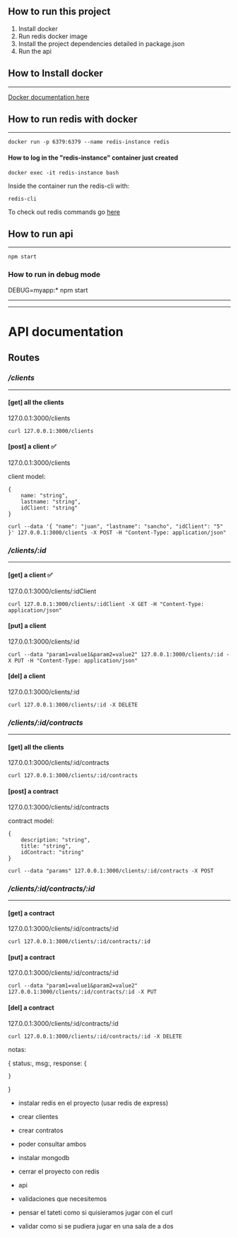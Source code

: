 

## How to run this project

1. Install docker
2. Run redis docker image 
3. Install the project dependencies detailed in package.json
4. Run the api


## How to Install docker
--------------------

[Docker documentation here](https://docs.docker.com/engine/install/)

## How to run redis with docker
--------------------
```
docker run -p 6379:6379 --name redis-instance redis
```


#### How to log in the "redis-instance" container just created

```
docker exec -it redis-instance bash
```

Inside the container run the redis-cli with:

```
redis-cli
```

To check out redis commands go [here](https://redis.io/commands)

## How to run api
-------------------------
```
npm start
```

### How to run in debug mode

DEBUG=myapp:* npm start

-------------------
---------------


# API documentation 

## Routes

### */clients*
------
#### [get] all the clients
127.0.0.1:3000/clients 
```
curl 127.0.0.1:3000/clients 
```
#### [post] a client &#x2705;
127.0.0.1:3000/clients 

client model:

```
{
    name: "string",
    lastname: "string",
    idClient: "string"
}
```

```
curl --data '{ "name": "juan", "lastname": "sancho", "idClient": "5" }' 127.0.0.1:3000/clients -X POST -H "Content-Type: application/json"
```
### */clients/:id*
------
#### [get] a client &#x2705;
127.0.0.1:3000/clients/:idClient
```
curl 127.0.0.1:3000/clients/:idClient -X GET -H "Content-Type: application/json"
```
#### [put] a client
127.0.0.1:3000/clients/:id
```
curl --data "param1=value1&param2=value2" 127.0.0.1:3000/clients/:id -X PUT -H "Content-Type: application/json"
```
#### [del] a client
127.0.0.1:3000/clients/:id
```
curl 127.0.0.1:3000/clients/:id -X DELETE
```
### */clients/:id/contracts*
------
#### [get] all the clients
127.0.0.1:3000/clients/:id/contracts
```
curl 127.0.0.1:3000/clients/:id/contracts
```
#### [post] a contract
127.0.0.1:3000/clients/:id/contracts 

contract model:

```
{
    description: "string",
    title: "string",
    idContract: "string"
}
```

```
curl --data "params" 127.0.0.1:3000/clients/:id/contracts -X POST
```
### */clients/:id/contracts/:id*
------

#### [get] a contract
127.0.0.1:3000/clients/:id/contracts/:id
```
curl 127.0.0.1:3000/clients/:id/contracts/:id
```
#### [put] a contract
127.0.0.1:3000/clients/:id/contracts/:id
```
curl --data "param1=value1&param2=value2" 127.0.0.1:3000/clients/:id/contracts/:id -X PUT
```
#### [del] a contract
127.0.0.1:3000/clients/:id/contracts/:id
```
curl 127.0.0.1:3000/clients/:id/contracts/:id -X DELETE
```

notas:

{
    status:,
    msg:,
    response: {

    }
}

- instalar redis en el proyecto (usar redis de express)
- crear clientes
- crear contratos
- poder consultar ambos

- instalar mongodb
- cerrar el proyecto con redis
- api
- validaciones que necesitemos
- pensar el tateti como si quisieramos jugar con el curl
- validar como si se pudiera jugar en una sala de a dos